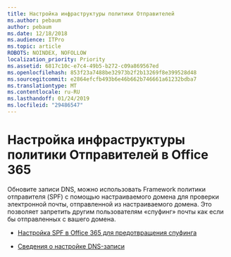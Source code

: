 ```yaml
---
title: Настройка инфраструктуры политики Отправителей
ms.author: pebaum
author: pebaum
ms.date: 12/18/2018
ms.audience: ITPro
ms.topic: article
ROBOTS: NOINDEX, NOFOLLOW
localization_priority: Priority
ms.assetid: 6817c10c-e7c4-49b5-b272-c09a869567ed
ms.openlocfilehash: 853f23a7488be32973b2f2b13269f8e399528d48
ms.sourcegitcommit: e2864efcfb493b6e46b662b746661a61232bdba7
ms.translationtype: MT
ms.contentlocale: ru-RU
ms.lasthandoff: 01/24/2019
ms.locfileid: "29486547"
---
```

# <a name="set-up-spf-in-office-365"></a>Настройка инфраструктуры политики Отправителей в Office 365

Обновите записи DNS, можно использовать Framework политики отправителя (SPF) с помощью настраиваемого домена для проверки электронной почты, отправленной из настраиваемого домена. Это позволяет запретить другим пользователям «спуфинг» почты как если бы отправленных с вашего домена.
  
- [Настройка SPF в Office 365 для предотвращения спуфинга](https://docs.microsoft.com/en-us/office365/SecurityCompliance/set-up-spf-in-office-365-to-help-prevent-spoofing)
    
- [Сведения о настройке DNS-записи](https://docs.microsoft.com/en-us/office365/admin/get-help-with-domains/create-dns-records-at-any-dns-hosting-provider)
    

